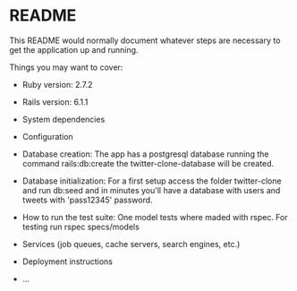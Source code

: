 # README

This README would normally document whatever steps are necessary to get the
application up and running.

Things you may want to cover:

* Ruby version: 2.7.2

* Rails version: 6.1.1

* System dependencies

* Configuration

* Database creation: The app has a postgresql database running the command rails:db:create the twitter-clone-database will be created. 

* Database initialization: For a first setup access the folder twitter-clone and run db:seed and in minutes you'll have a database with users and tweets with 'pass12345' password.

* How to run the test suite: One model tests where maded with rspec. For testing run rspec specs/models

* Services (job queues, cache servers, search engines, etc.)

* Deployment instructions

* ...
